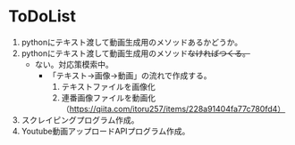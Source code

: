 # ToDoList

1. pythonにテキスト渡して動画生成用のメソッドあるかどうか。
  1. pythonにテキスト渡して動画生成用のメソッド~~なければつくる。~~
      - ない。対応策模索中。
        - 「テキスト→画像→動画」の流れで作成する。
          1. テキストファイルを画像化
          1. 連番画像ファイルを動画化（https://qiita.com/itoru257/items/228a91404fa77c780fd4）
1. スクレイピングプログラム作成。
1. Youtube動画アップロードAPIプログラム作成。
